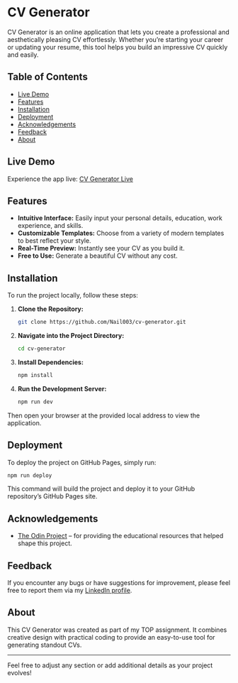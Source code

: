 # CV Generator

CV Generator is an online application that lets you create a professional and aesthetically pleasing CV effortlessly. Whether you’re starting your career or updating your resume, this tool helps you build an impressive CV quickly and easily.

## Table of Contents

- [Live Demo](#live-demo)
- [Features](#features)
- [Installation](#installation)
- [Deployment](#deployment)
- [Acknowledgements](#acknowledgements)
- [Feedback](#feedback)
- [About](#about)

## Live Demo

Experience the app live: [CV Generator Live](https://nail003.github.io)

## Features

- **Intuitive Interface:** Easily input your personal details, education, work experience, and skills.
- **Customizable Templates:** Choose from a variety of modern templates to best reflect your style.
- **Real-Time Preview:** Instantly see your CV as you build it.
- **Free to Use:** Generate a beautiful CV without any cost.

## Installation

To run the project locally, follow these steps:

1. **Clone the Repository:**

   ```bash
   git clone https://github.com/Nail003/cv-generator.git
   ```

2. **Navigate into the Project Directory:**

   ```bash
   cd cv-generator
   ```

3. **Install Dependencies:**

   ```bash
   npm install
   ```

4. **Run the Development Server:**

   ```bash
   npm run dev
   ```

Then open your browser at the provided local address to view the application.

## Deployment

To deploy the project on GitHub Pages, simply run:

```bash
npm run deploy
```

This command will build the project and deploy it to your GitHub repository’s GitHub Pages site.

## Acknowledgements

- [The Odin Project](https://www.theodinproject.com) – for providing the educational resources that helped shape this project.

## Feedback

If you encounter any bugs or have suggestions for improvement, please feel free to report them via my [LinkedIn profile](https://www.linkedin.com/in/danial-zafar-dev).

## About

This CV Generator was created as part of my TOP assignment. It combines creative design with practical coding to provide an easy-to-use tool for generating standout CVs.

---

Feel free to adjust any section or add additional details as your project evolves!